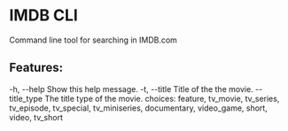 # IMDB CLI

Command line tool for searching in IMDB.com

## Features:
-h, --help          Show this help message.
-t, --title         Title of the the movie.
--title_type        The title type of the movie.
  choices: feature, tv_movie, tv_series, tv_episode, tv_special, tv_miniseries, documentary, video_game, short, video, tv_short


